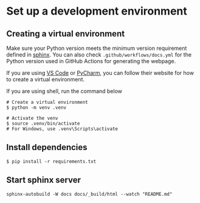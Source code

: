 # Set up a development environment

## Creating a virtual environment

Make sure your Python version meets the minimum version requirement defined in [sphinx](https://github.com/sphinx-doc/sphinx/blob/master/pyproject.toml#L16).
You can also check `.github/workflows/docs.yml` for the Python version used in GitHub Actions for generating the webpage.

If you are using [VS Code](https://code.visualstudio.com/docs/python/environments)
or [PyCharm](https://www.jetbrains.com/help/pycharm/creating-virtual-environment.html#python_create_virtual_env),
you can follow their website for how to create a virtual environment.

If you are using shell, run the command below

```shell
# Create a virtual environment
$ python -m venv .venv

# Activate the venv
$ source .venv/bin/activate
# For Windows, use .venv\Scripts\activate
```

## Install dependencies

```shell
$ pip install -r requirements.txt
```

## Start sphinx server

```shell
sphinx-autobuild -W docs docs/_build/html --watch "README.md"
```
